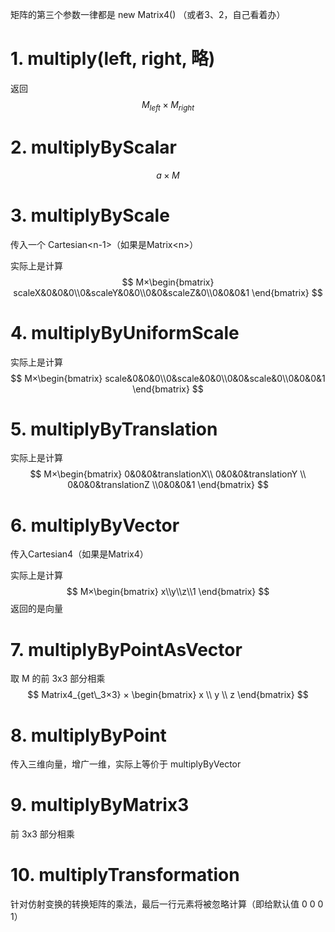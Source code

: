 矩阵的第三个参数一律都是 new Matrix4() （或者3、2，自己看着办）

# 1. multiply(left, right, 略)

返回 
$$
M_{left} ×M_{right}
$$


# 2. multiplyByScalar

$$
a×M
$$



# 3. multiplyByScale

传入一个 Cartesian\<n-1>（如果是Matrix\<n>）

实际上是计算
$$
M×\begin{bmatrix} scaleX&0&0&0\\0&scaleY&0&0\\0&0&scaleZ&0\\0&0&0&1  \end{bmatrix}
$$

# 4. multiplyByUniformScale

实际上是计算
$$
M×\begin{bmatrix} scale&0&0&0\\0&scale&0&0\\0&0&scale&0\\0&0&0&1  \end{bmatrix}
$$

# 5. multiplyByTranslation

实际上是计算
$$
M×\begin{bmatrix} 0&0&0&translationX\\ 0&0&0&translationY \\ 0&0&0&translationZ \\0&0&0&1  \end{bmatrix}
$$

# 6. multiplyByVector

传入Cartesian4（如果是Matrix4）

实际上是计算
$$
M×\begin{bmatrix} x\\y\\z\\1  \end{bmatrix}
$$
返回的是向量

# 7. multiplyByPointAsVector

取 M 的前 3x3 部分相乘
$$
Matrix4_{get\_3×3} × \begin{bmatrix} x \\ y \\ z  \end{bmatrix}	
$$

# 8. multiplyByPoint

传入三维向量，增广一维，实际上等价于 multiplyByVector



# 9. multiplyByMatrix3

前 3x3 部分相乘



# 10. multiplyTransformation

针对仿射变换的转换矩阵的乘法，最后一行元素将被忽略计算（即给默认值 0 0 0 1）